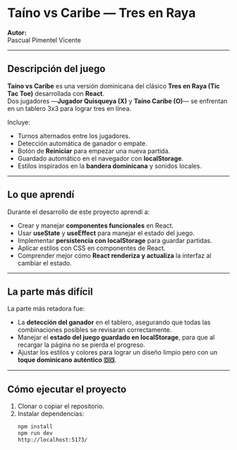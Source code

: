 # Taíno vs Caribe — Tres en Raya

**Autor:**  
Pascual Pimentel Vicente 

---

## Descripción del juego

**Taíno vs Caribe** es una versión dominicana del clásico **Tres en Raya (Tic Tac Toe)** desarrollada con **React**.  
Dos jugadores —**Jugador Quisqueya (X)** y **Taíno Caribe (O)**— se enfrentan en un tablero 3x3 para lograr tres en línea.  

Incluye:
- Turnos alternados entre los jugadores.
- Detección automática de ganador o empate.
- Botón de **Reiniciar** para empezar una nueva partida.
- Guardado automático en el navegador con **localStorage**.
- Estilos inspirados en la **bandera dominicana** y sonidos locales.

---

## Lo que aprendí

Durante el desarrollo de este proyecto aprendí a:
- Crear y manejar **componentes funcionales** en React.
- Usar **useState** y **useEffect** para manejar el estado del juego.
- Implementar **persistencia con localStorage** para guardar partidas.
- Aplicar estilos con CSS en componentes de React.
- Comprender mejor cómo **React renderiza y actualiza** la interfaz al cambiar el estado.

---

## La parte más difícil

La parte más retadora fue:
- La **detección del ganador** en el tablero, asegurando que todas las combinaciones posibles se revisaran correctamente.
- Manejar el **estado del juego guardado en localStorage**, para que al recargar la página no se pierda el progreso.
- Ajustar los estilos y colores para lograr un diseño limpio pero con un **toque dominicano auténtico 🇩🇴**.

---

## Cómo ejecutar el proyecto

1. Clonar o copiar el repositorio.  
2. Instalar dependencias:
   ```bash
   npm install
   npm run dev
   http://localhost:5173/
